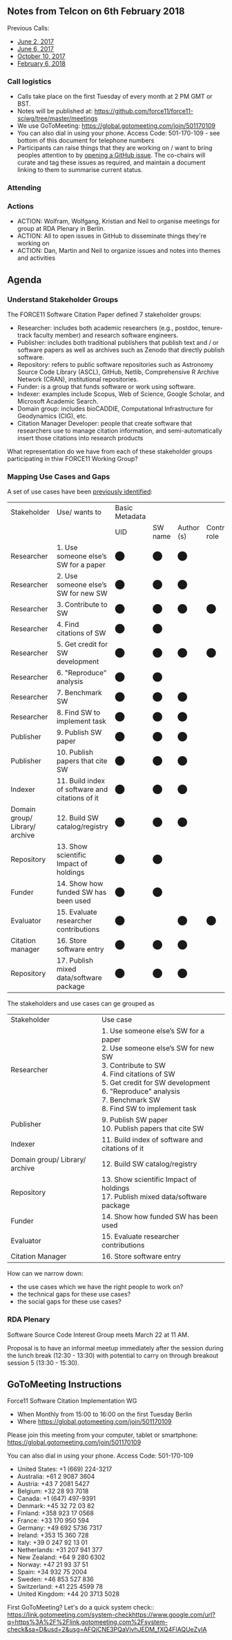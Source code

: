 ## Notes from Telcon on 6th February 2018

Previous Calls:
 - [June 2, 2017](https://github.com/force11/force11-sciwg/blob/master/meetings/20170602-Notes.md)
 - [June 6, 2017](https://github.com/force11/force11-sciwg/blob/master/meetings/20170606-Notes.md)
 - [October 10, 2017](https://github.com/force11/force11-sciwg/blob/master/meetings/20171010-Notes.md)
 - [February 6, 2018](https://github.com/force11/force11-sciwg/blob/master/meetings/20180206-Notes.md)

### Call logistics

 - Calls take place on the first Tuesday of every month at 2 PM GMT or BST.
 - Notes will be published at: https://github.com/force11/force11-sciwg/tree/master/meetings
 - We use GoToMeeting: https://global.gotomeeting.com/join/501170109
 - You can also dial in using your phone. Access Code: 501-170-109 - see bottom of this document for telephone numbers
 - Participants can raise things that they are working on / want to bring peoples attention to by [opening a GitHub issue](https://github.com/force11/force11-sciwg/issues). The co-chairs will curate and tag these issues as required, and maintain a document linking to them to summarise current status.

### Attending

### Actions

 * ACTION: Wolfram, Wolfgang, Kristian and Neil to organise meetings for group at RDA Plenary in Berlin.
 * ACTION: All to open issues in GitHub to disseminate things they're working on
 * ACTION: Dan, Martin and Neil to organize issues and notes into themes and activities

## Agenda

### Understand Stakeholder Groups

The FORCE11 Software Citation Paper defined 7 stakeholder groups:

 * Researcher: includes both academic researchers (e.g., postdoc, tenure-track faculty member) and research software engineers.
 * Publisher: includes both traditional publishers that publish text and / or software papers as well as archives such as Zenodo that directly publish software.
 * Repository: refers to public software repositories such as Astronomy Source Code Library (ASCL), GitHub, Netlib, Comprehensive R Archive Network (CRAN), institutional repositories.
 * Funder: is a group that funds software or work using software.
 * Indexer: examples include Scopus, Web of Science, Google Scholar, and Microsoft Academic Search.
 * Domain group: includes bioCADDIE, Computational Infrastructure for Geodynamics (CIG), etc.
 * Citation Manager Developer: people that create software that researchers use to manage citation information, and semi-automatically insert those citations into research products

What representation do we have from each of these stakeholder groups participating in thiw FORCE11 Working Group?

### Mapping Use Cases and Gaps

A set of use cases have been [previously identified](https://github.com/force11/force11-sciwg/issues/44#issuecomment-366256628):

<table>
  <tr>
    <td>
Stakeholder</td>
    <td>
Use/
wants to</td>
    <td>Basic Metadata</td>
    <td></td>
    <td></td>
    <td></td>
    <td></td>
    <td></td>
    <td></td>
    <td></td>
    <td></td>
  </tr>
  <tr>
    <td></td>
    <td></td>
    <td>UID</td>
    <td>SW name</td>
    <td>Author
(s)</td>
    <td>Contributor role</td>
    <td>Version #</td>
    <td>Rel. date</td>
    <td>Location/repo</td>
    <td>Indexed citations</td>
    <td>SW
license</td>
  </tr>
  <tr>
    <td>Researcher</td>
    <td>1. Use someone else’s SW for a paper</td>
    <td>⬤</td>
    <td>⬤</td>
    <td>⬤</td>
    <td></td>
    <td>⬤</td>
    <td>⬤</td>
    <td>⬤</td>
    <td></td>
    <td></td>
  </tr>
  <tr>
    <td>Researcher</td>
    <td>2. Use someone else’s SW for new SW</td>
    <td>⬤</td>
    <td>⬤</td>
    <td>⬤</td>
    <td></td>
    <td>⬤</td>
    <td>⬤</td>
    <td>⬤</td>
    <td></td>
    <td>◯</td>
  </tr>
  <tr>
    <td>Researcher</td>
    <td>3. Contribute to SW</td>
    <td>⬤</td>
    <td>⬤</td>
    <td>⬤</td>
    <td>⬤</td>
    <td>⬤</td>
    <td>⬤</td>
    <td>⬤</td>
    <td></td>
    <td>◯</td>
  </tr>
  <tr>
    <td>Researcher</td>
    <td>4. Find citations of SW</td>
    <td>⬤</td>
    <td>⬤</td>
    <td></td>
    <td></td>
    <td></td>
    <td></td>
    <td></td>
    <td>⬤</td>
    <td></td>
  </tr>
  <tr>
    <td>Researcher</td>
    <td>5. Get credit for SW development</td>
    <td>⬤</td>
    <td>⬤</td>
    <td>⬤</td>
    <td>⬤</td>
    <td></td>
    <td>⬤</td>
    <td>⬤</td>
    <td></td>
    <td>◯</td>
  </tr>
  <tr>
    <td>Researcher</td>
    <td>6. "Reproduce" analysis</td>
    <td>⬤</td>
    <td>⬤</td>
    <td></td>
    <td></td>
    <td>⬤</td>
    <td>⬤</td>
    <td>⬤</td>
    <td></td>
    <td>◯</td>
  </tr>
  <tr>
    <td>Researcher</td>
    <td>7. Benchmark SW</td>
    <td>⬤</td>
    <td>⬤</td>
    <td>⬤</td>
    <td></td>
    <td>⬤</td>
    <td>⬤</td>
    <td>⬤</td>
    <td></td>
    <td>◯</td>
  </tr>
  <tr>
    <td>Researcher</td>
    <td>8. Find SW to implement task</td>
    <td>⬤</td>
    <td>⬤</td>
    <td>⬤</td>
    <td></td>
    <td></td>
    <td></td>
    <td>⬤</td>
    <td>⬤</td>
    <td>◯</td>
  </tr>
  <tr>
    <td>Publisher</td>
    <td>9. Publish SW paper</td>
    <td>⬤</td>
    <td>⬤</td>
    <td>⬤</td>
    <td></td>
    <td>⬤</td>
    <td>⬤</td>
    <td>⬤</td>
    <td></td>
    <td></td>
  </tr>
  <tr>
    <td>Publisher</td>
    <td>10. Publish papers that cite SW</td>
    <td>⬤</td>
    <td>⬤</td>
    <td>⬤</td>
    <td></td>
    <td>⬤</td>
    <td>⬤</td>
    <td>⬤</td>
    <td>⬤</td>
    <td></td>
  </tr>
  <tr>
    <td>Indexer</td>
    <td>11. Build index of software and citations of it</td>
    <td>⬤</td>
    <td>⬤</td>
    <td>⬤</td>
    <td></td>
    <td>⬤</td>
    <td>⬤</td>
    <td>⬤</td>
    <td>⬤</td>
    <td>◯</td>
  </tr>
  <tr>
    <td>Domain group/ Library/
archive</td>
    <td>12. Build SW catalog/registry</td>
    <td>⬤</td>
    <td>⬤</td>
    <td>⬤</td>
    <td></td>
    <td></td>
    <td></td>
    <td>⬤</td>
    <td></td>
    <td></td>
  </tr>
  <tr>
    <td>Repository</td>
    <td>13. Show scientific Impact of holdings</td>
    <td>⬤</td>
    <td>⬤</td>
    <td></td>
    <td></td>
    <td></td>
    <td></td>
    <td></td>
    <td>⬤</td>
    <td></td>
  </tr>
  <tr>
    <td>Funder</td>
    <td>14. Show how funded SW has been used</td>
    <td>⬤</td>
    <td>⬤</td>
    <td></td>
    <td></td>
    <td></td>
    <td></td>
    <td></td>
    <td>⬤</td>
    <td></td>
  </tr>
  <tr>
    <td>Evaluator</td>
    <td>15. Evaluate researcher contributions</td>
    <td>⬤</td>
    <td></td>
    <td>⬤</td>
    <td>⬤</td>
    <td></td>
    <td>⬤</td>
    <td></td>
    <td>⬤</td>
    <td></td>
  </tr>
  <tr>
    <td>Citation manager</td>
    <td>16. Store software entry</td>
    <td>⬤</td>
    <td>⬤</td>
    <td>⬤</td>
    <td></td>
    <td>⬤</td>
    <td>⬤</td>
    <td>⬤</td>
    <td>⬤</td>
    <td></td>
  </tr>
  <tr>
    <td>Repository</td>
    <td>17. Publish mixed data/software package</td>
    <td>⬤</td>
    <td>⬤</td>
    <td>⬤</td>
    <td></td>
    <td>⬤</td>
    <td>⬤</td>
    <td>⬤</td>
    <td></td>
    <td>◯</td>
  </tr>
</table>

The stakeholders and use cases can ge grouped as

<table>
  <tr>
    <td>Stakeholder</td>
    <td>Use case</td>
  </tr>
  <tr>
    <td>Researcher</td>
    <td>1. Use someone else’s SW for a paper<br/>
2. Use someone else’s SW for new SW<br/>
3. Contribute to SW<br/>
4. Find citations of SW<br/>
5. Get credit for SW development<br/>
6. "Reproduce" analysis<br/>
7. Benchmark SW<br/>
8. Find SW to implement task</td>
  </tr>
  <tr>
    <td>Publisher</td>
    <td>9. Publish SW paper<br/>
10. Publish papers that cite SW</td>
  </tr>
  <tr>
    <td>Indexer</td>
    <td>11. Build index of software and citations of it</td>
  </tr>
  <tr>
    <td>Domain group/ Library/ archive</td>
    <td>12. Build SW catalog/registry</td>
  </tr>
  <tr>
    <td>Repository</td>
    <td>13. Show scientific Impact of holdings<br/>
17. Publish mixed data/software package</td>
  </tr>
  <tr>
    <td>Funder</td>
    <td>14. Show how funded SW has been used</td>
  </tr>
  <tr>
    <td>Evaluator</td>
    <td>15. Evaluate researcher contributions</td>
  </tr>
  <tr>
    <td>Citation Manager</td>
    <td>16. Store software entry</td>
  </tr>
</table>

How can we narrow down:
- the use cases which we have the right people to work on?
- the technical gaps for these use cases?
- the social gaps for these use cases?





### RDA Plenary

Software Source Code Interest Group meets March 22 at 11 AM.

Proposal is to have an informal meetup immediately after the session during the lunch break (12:30 - 13:30) with potential to carry on through breakout session 5 (13:30 - 15:30).


## GoToMeeting Instructions

Force11 Software Citation Implementation WG
 - When    Monthly from 15:00 to 16:00 on the first Tuesday Berlin
 - Where   https://global.gotomeeting.com/join/501170109

Please join this meeting from your computer, tablet or smartphone: https://global.gotomeeting.com/join/501170109

You can also dial in using your phone. Access Code: 501-170-109
- United States: +1 (669) 224-3217
- Australia: +61 2 9087 3604
- Austria: +43 7 2081 5427
- Belgium: +32 28 93 7018
- Canada: +1 (647) 497-9391
- Denmark: +45 32 72 03 82
- Finland: +358 923 17 0568
- France: +33 170 950 594
- Germany: +49 692 5736 7317
- Ireland: +353 15 360 728
- Italy: +39 0 247 92 13 01
- Netherlands: +31 207 941 377
- New Zealand: +64 9 280 6302
- Norway: +47 21 93 37 51
- Spain: +34 932 75 2004
- Sweden: +46 853 527 836
- Switzerland: +41 225 4599 78
- United Kingdom: +44 20 3713 5028

First GoToMeeting? Let's do a quick system check:: https://link.gotomeeting.com/system-check<https://www.google.com/url?q=https%3A%2F%2Flink.gotomeeting.com%2Fsystem-check&sa=D&usd=2&usg=AFQjCNE3PQaVivhJEDM_fXQ4FlAQUeZyIA>
